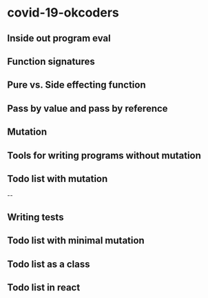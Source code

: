 # covid-19-okcoders

## Inside out program eval
## Function signatures
## Pure vs. Side effecting function
## Pass by value and pass by reference
## Mutation
## Tools for writing programs without mutation
## Todo list with mutation
--
## Writing tests
## Todo list with minimal mutation
## Todo list as a class
## Todo list in react